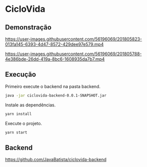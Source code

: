 # CicloVida

## Demonstração

https://user-images.githubusercontent.com/56196069/201805823-013fa145-6393-4d47-8572-429dee97e579.mp4

https://user-images.githubusercontent.com/56196069/201805788-4e386bde-26dd-419a-8bc6-1608935da7b7.mp4


## Execução

Primeiro execute o backend na pasta backend.

```sh
java -jar ciclovida-backend-0.0.1-SNAPSHOT.jar
```

Instale as dependências.

```sh
yarn install
```

Execute o projeto.

```sh
yarn start
```

## Backend

https://github.com/JavaBatista/ciclovida-backend
